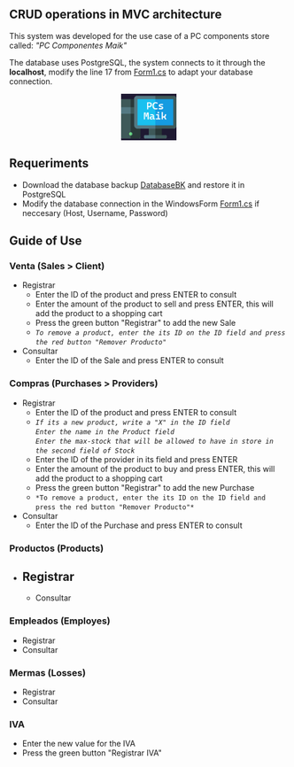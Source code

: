 ## CRUD operations in MVC architecture

This system was developed for the use case of a PC components store called: *"PC Componentes Maik"* <br>

The database uses PostgreSQL, the system connects to it through the **localhost**, modify the line 17 from [Form1.cs](https://github.com/Rafa-X/CRUD-operations-in-MVC-architecture/blob/main/Form1.cs#L17) to adapt your database connection.

<p align="center" style="margin-bottom: 0px;">
  <img width=20% src="images/ordenador.png" align="center">
</p>

## Requeriments
- Download the database backup [DatabaseBK](https://github.com/Rafa-X/CRUD-operations-in-MVC-architecture/blob/main/pcs_maik_bk-plain.sql) and restore it in PostgreSQL
- Modify the database connection in the WindowsForm [Form1.cs](https://github.com/Rafa-X/CRUD-operations-in-MVC-architecture/blob/main/Form1.cs) if neccesary (Host, Username, Password)

## Guide of Use
### Venta (Sales > Client)
  - Registrar
    - Enter the ID of the product and press ENTER to consult
    - Enter the amount of the product to sell and press ENTER, this will add the product to a shopping cart
    - Press the green button "Registrar" to add the new Sale
    - *`To remove a product, enter the its ID on the ID field and press the red button "Remover Producto"`*
  - Consultar
    - Enter the ID of the Sale and press ENTER to consult
      
### Compras (Purchases > Providers)
  - Registrar
    - Enter the ID of the product and press ENTER to consult
    - *`If its a new product, write a "X" in the ID field`* <br>
      *`Enter the name in the Product field`* <br>
      *`Enter the max-stock that will be allowed to have in store in the second field of Stock`*
    - Enter the ID of the provider in its field and press ENTER
    - Enter the amount of the product to buy and press ENTER, this will add the product to a shopping cart
    - Press the green button "Registrar" to add the new Purchase
    - `*To remove a product, enter the its ID on the ID field and press the red button "Remover Producto"*`
  - Consultar
    - Enter the ID of the Purchase and press ENTER to consult
    
### Productos (Products)
- Registrar
  - 
  - Consultar
    
### Empleados (Employes)
  - Registrar
  - Consultar
    
### Mermas (Losses)
  - Registrar
  - Consultar

### IVA
  - Enter the new value for the IVA
  - Press the green button "Registrar IVA"
